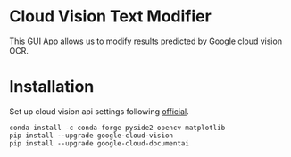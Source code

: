 # Cloud Vision Text Modifier
This GUI App allows us to modify results predicted by Google cloud vision OCR.

# Installation
Set up cloud vision api settings following [official](https://cloud.google.com/vision/docs/quickstart-client-libraries).


```
conda install -c conda-forge pyside2 opencv matplotlib
pip install --upgrade google-cloud-vision
pip install --upgrade google-cloud-documentai
```


